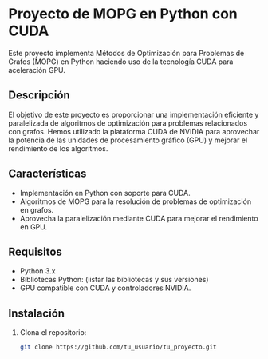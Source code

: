 # Proyecto de MOPG en Python con CUDA

Este proyecto implementa Métodos de Optimización para Problemas de Grafos (MOPG) en Python haciendo uso de la tecnología CUDA para aceleración GPU.

## Descripción

El objetivo de este proyecto es proporcionar una implementación eficiente y paralelizada de algoritmos de optimización para problemas relacionados con grafos. Hemos utilizado la plataforma CUDA de NVIDIA para aprovechar la potencia de las unidades de procesamiento gráfico (GPU) y mejorar el rendimiento de los algoritmos.

## Características

- Implementación en Python con soporte para CUDA.
- Algoritmos de MOPG para la resolución de problemas de optimización en grafos.
- Aprovecha la paralelización mediante CUDA para mejorar el rendimiento en GPU.

## Requisitos

- Python 3.x
- Bibliotecas Python: (listar las bibliotecas y sus versiones)
- GPU compatible con CUDA y controladores NVIDIA.

## Instalación

1. Clona el repositorio:

   ```bash
   git clone https://github.com/tu_usuario/tu_proyecto.git
